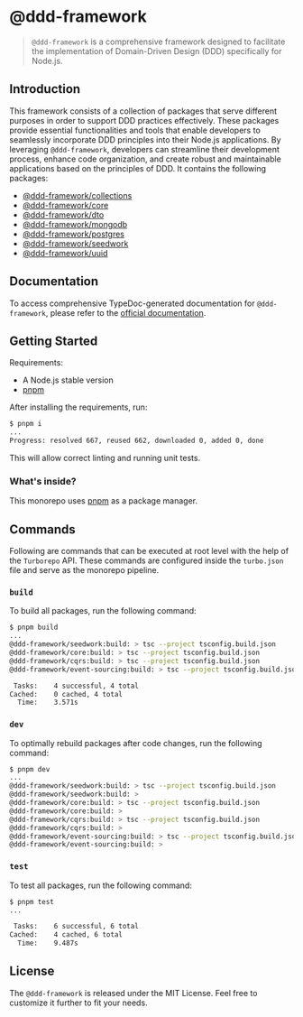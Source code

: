 # @ddd-framework

> `@ddd-framework` is a comprehensive framework designed to facilitate the implementation of Domain-Driven Design (DDD) specifically for Node.js.

## Introduction

This framework consists of a collection of packages that serve different purposes in order to support DDD practices effectively. These packages provide essential functionalities and tools that enable developers to seamlessly incorporate DDD principles into their Node.js applications. By leveraging `@ddd-framework`, developers can streamline their development process, enhance code organization, and create robust and maintainable applications based on the principles of DDD. It contains the following packages:

- [@ddd-framework/collections](https://rmolinamir.github.io/ddd-framework/modules/core.html)
- [@ddd-framework/core](https://rmolinamir.github.io/ddd-framework/modules/core.html)
- [@ddd-framework/dto](https://rmolinamir.github.io/ddd-framework/modules/core.html)
- [@ddd-framework/mongodb](https://rmolinamir.github.io/ddd-framework/modules/mongodb.html)
- [@ddd-framework/postgres](https://rmolinamir.github.io/ddd-framework/modules/postgres.html)
- [@ddd-framework/seedwork](https://rmolinamir.github.io/ddd-framework/modules/core.html)
- [@ddd-framework/uuid](https://rmolinamir.github.io/ddd-framework/modules/core.html)

## Documentation

To access comprehensive TypeDoc-generated documentation for `@ddd-framework`, please refer to the [official documentation](https://rmolinamir.github.io/ddd-framework/index.html).

## Getting Started

Requirements:

- A Node.js stable version
- [pnpm](https://pnpm.io/)

After installing the requirements, run:

```sh
$ pnpm i
...
Progress: resolved 667, reused 662, downloaded 0, added 0, done
```

This will allow correct linting and running unit tests.

### What's inside?

This monorepo uses [pnpm](https://pnpm.io/) as a package manager.

## Commands

Following are commands that can be executed at root level with the help of the `Turborepo` API. These commands are configured inside the `turbo.json` file and serve as the monorepo pipeline.

### `build`

To build all packages, run the following command:

```sh
$ pnpm build
...
@ddd-framework/seedwork:build: > tsc --project tsconfig.build.json
@ddd-framework/core:build: > tsc --project tsconfig.build.json
@ddd-framework/cqrs:build: > tsc --project tsconfig.build.json
@ddd-framework/event-sourcing:build: > tsc --project tsconfig.build.json

 Tasks:    4 successful, 4 total
Cached:    0 cached, 4 total
  Time:    3.571s 
```

### `dev`

To optimally rebuild packages after code changes, run the following command:

```sh
$ pnpm dev
...
@ddd-framework/seedwork:build: > tsc --project tsconfig.build.json
@ddd-framework/seedwork:build: >
@ddd-framework/core:build: > tsc --project tsconfig.build.json
@ddd-framework/core:build: >
@ddd-framework/cqrs:build: > tsc --project tsconfig.build.json
@ddd-framework/cqrs:build: >
@ddd-framework/event-sourcing:build: > tsc --project tsconfig.build.json
@ddd-framework/event-sourcing:build: >
```

### `test`

To test all packages, run the following command:

```sh
$ pnpm test
...

 Tasks:    6 successful, 6 total
Cached:    4 cached, 6 total
  Time:    9.487s 
```

## License

The `@ddd-framework` is released under the MIT License. Feel free to customize it further to fit your needs.
